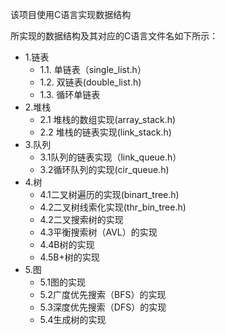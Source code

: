 该项目使用C语言实现数据结构

所实现的数据结构及其对应的C语言文件名如下所示：

 - 1.链表
    - 1.1. 单链表（single_list.h）
    - 1.2. 双链表(double_list.h)
    - 1.3. 循环单链表
-  2.堆栈
   - 2.1 堆栈的数组实现(array_stack.h)
   - 2.2 堆栈的链表实现(link_stack.h)
- 3.队列
   - 3.1队列的链表实现（link_queue.h）
   - 3.2循环队列的实现(cir_queue.h)
- 4.树
  - 4.1二叉树遍历的实现(binart_tree.h)
  - 4.2二叉树线索化实现(thr_bin_tree.h)
  - 4.2二叉搜索树的实现
  - 4.3平衡搜索树（AVL）的实现
  - 4.4B树的实现
  - 4.5B+树的实现
- 5.图
   - 5.1图的实现
   - 5.2广度优先搜索（BFS）的实现
   - 5.3深度优先搜索（DFS）的实现
   - 5.4生成树的实现
